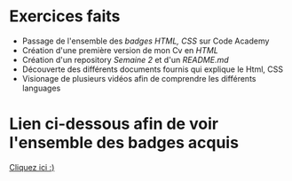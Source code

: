 # Exercices faits

* Passage de l'ensemble des _badges HTML, CSS_ sur Code Academy
* Création d'une première version de mon Cv en _HTML_
* Création d'un repository _Semaine 2_ et d'un _README.md_
* Découverte des différents documents fournis qui explique le Html, CSS
* Visionage de plusieurs vidéos afin de comprendre les différents languages

# Lien ci-dessous afin de voir l'ensemble des badges acquis

<a href="https://www.codecademy.com/users/izSilow/achievements">Cliquez ici :)</a>